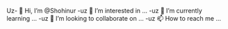 Uz- 👋 Hi, I’m @Shohinur
-uz 👀 I’m interested in ...
-uz 🌱 I’m currently learning ...
-uz 💞️ I’m looking to collaborate on ...
-uz
 📫 How to reach me ...

<!---
Shohinur/Shohinur is a ✨ special ✨ repository because its `README.md` (this file) appears on your GitHub profile.
You can click the Preview link to take a look at your changes.
--->
